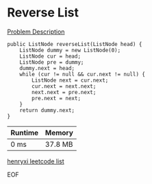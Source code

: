 # Reverse List
[Problem Description](https://leetcode-cn.com/problems/fan-zhuan-lian-biao-lcof/)

```
public ListNode reverseList(ListNode head) {
    ListNode dummy = new ListNode(0);
    ListNode cur = head;
    ListNode pre = dummy;
    dummy.next = head;
    while (cur != null && cur.next != null) {
        ListNode next = cur.next;
        cur.next = next.next;
        next.next = pre.next;
        pre.next = next;
    }
    return dummy.next;
}
```

| Runtime       | Memory     | 
| :------------- | :---------- |
| 0 ms | 37.8 MB	   |


[henryxi leetcode list](http://www.henryxi.com/leetcode)

EOF